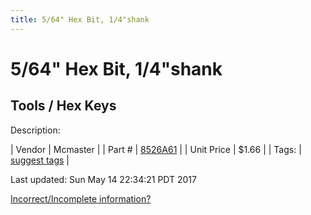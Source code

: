 ```yaml
---
title: 5/64" Hex Bit, 1/4"shank
---
```


# 5/64" Hex Bit, 1/4"shank
## Tools / Hex Keys
Description: 	 

| Vendor | Mcmaster | 
| Part # | [8526A61](https://www.mcmaster.com/#8526A61) | 
| Unit Price | $1.66 | 
| Tags: | [suggest tags](https://docs.google.com/forms/d/e/1FAIpQLSeWyY8v3RgOty-MyWmh9U0iivNYN_molChYyS-0U-o-kOAv_g/viewform) | 

Last updated: Sun May 14 22:34:21 PDT 2017

 [Incorrect/Incomplete information?](https://docs.google.com/forms/d/e/1FAIpQLSeWyY8v3RgOty-MyWmh9U0iivNYN_molChYyS-0U-o-kOAv_g/viewform)